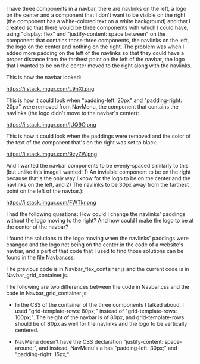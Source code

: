 I have three components in a navbar, there are navlinks on the left, a logo on the center and a component that I don't want to be visible on the right (the component has a white-colored text on a white background) and that I created so that there would be three components with which I could have, using "display: flex" and "justify-content: space between" on the component that contains those three components, the navlinks on the left, the logo on the center and nothing on the right. The problem was when I added more padding on the left of the navlinks so that they could have a proper distance from the farthest point on the left of the navbar, the logo that I wanted to be on the center moved to the right along with the navlinks.

This is how the navbar looked:

https://i.stack.imgur.com/L9nXl.png

This is how it could look when "padding-left: 20px" and "padding-right: 20px" were removed from NavMenu, the component that contains the navlinks (the logo didn't move to the navbar's center):

https://i.stack.imgur.com/jUQ9O.png

This is how it could look when the paddings were removed and the color of the text of the component that's on the right was set to black:

https://i.stack.imgur.com/9zyZW.png

And I wanted the navbar components to be evenly-spaced similarly to this (but unlike this image I wanted: 1) An invisible component to be on the right because that's the only way I know for the logo to be on the center and the navlinks on the left, and 2) The navlinks to be 30px away from the farthest point on the left of the navbar.):

https://i.stack.imgur.com/FWTkr.png

I had the following questions: How could I change the navlinks' paddings without the logo moving to the right? And how could I make the logo to be at the center of the navbar?

I found the solutions to the logo moving when the navlinks' paddings were changed and the logo not being on the center in the code of a website's navbar, and a part of that code that I used to find those solutions can be found in the file Navbar.css.

The previous code is in Navbar_flex_container.js and the current code is in Navbar_grid_container.js.

The following are two differences between the code in Navbar.css and the code in Navbar_grid_container.js:

- In the CSS of the container of the three components I talked aboud, I used "grid-template-rows: 80px;" instead of "grid-template-rows: 100px;". The height of the navbar is of 80px, and grid-template-rows should be of 80px as well for the navlinks and the logo to be vertically centered.

- NavMenu doesn't have the CSS declaration "justify-content: space-around;", and instead, NavMenu's a has "padding-left: 30px;" and "padding-right: 15px;".
